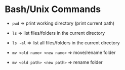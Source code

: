 # Bash/Unix Commands

- `pwd`     => print working directory (print current path)
- `ls`      => list files/folders in the current directory
- `ls -al`  => list all files/folders in the current directory


- `mv <old name> <new name>`  => move/rename folder
- `mv <old path> <new path>`  => rename folder

